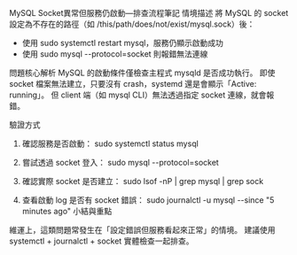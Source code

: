 MySQL Socket異常但服務仍啟動—排查流程筆記
情境描述
將 MySQL 的 socket 設定為不存在的路徑（如 /this/path/does/not/exist/mysql.sock）後：
- 使用 sudo systemctl restart mysql，服務仍顯示啟動成功
- 使用 sudo mysql --protocol=socket 則報錯無法連線

問題核心解析
MySQL 的啟動條件僅檢查主程式 mysqld 是否成功執行。
即使 socket 檔案無法建立，只要沒有 crash，systemd 還是會顯示「Active: running」。
但 client 端（如 mysql CLI）無法透過指定 socket 連線，就會報錯。

驗證方式
1. 確認服務是否啟動：
 sudo systemctl status mysql
2. 嘗試透過 socket 登入：
 sudo mysql --protocol=socket
3. 確認實際 socket 是否建立：
 sudo lsof -nP | grep mysql | grep sock

4. 查看啟動 log 是否有 socket 錯誤：
 sudo journalctl -u mysql --since "5 minutes ago"
小結與重點

維運上，這類問題常發生在「設定錯誤但服務看起來正常」的情境。
建議使用 systemctl + journalctl + socket 實體檢查一起排查。